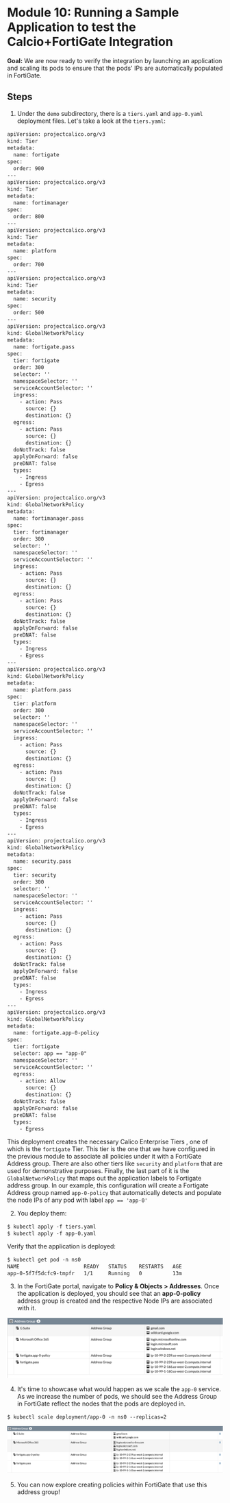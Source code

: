 # Module 10: Running a Sample Application to test the Calcio+FortiGate Integration

**Goal:** We are now ready to verify the integration by launching an application and scaling its pods to ensure that the pods' IPs are automatically populated in FortiGate.


## Steps

1. Under the `demo` subdirectory, there is a `tiers.yaml` and `app-0.yaml` deployment files. Let's take a look at the `tiers.yaml`:


```
apiVersion: projectcalico.org/v3
kind: Tier
metadata:
  name: fortigate
spec:
  order: 900
---
apiVersion: projectcalico.org/v3
kind: Tier
metadata:
  name: fortimanager
spec:
  order: 800
---
apiVersion: projectcalico.org/v3
kind: Tier
metadata:
  name: platform
spec:
  order: 700
---
apiVersion: projectcalico.org/v3
kind: Tier
metadata:
  name: security
spec:
  order: 500
---
apiVersion: projectcalico.org/v3
kind: GlobalNetworkPolicy
metadata:
  name: fortigate.pass
spec:
  tier: fortigate
  order: 300
  selector: ''
  namespaceSelector: ''
  serviceAccountSelector: ''
  ingress:
    - action: Pass
      source: {}
      destination: {}
  egress:
    - action: Pass
      source: {}
      destination: {}
  doNotTrack: false
  applyOnForward: false
  preDNAT: false
  types:
    - Ingress
    - Egress
---
apiVersion: projectcalico.org/v3
kind: GlobalNetworkPolicy
metadata:
  name: fortimanager.pass
spec:
  tier: fortimanager
  order: 300
  selector: ''
  namespaceSelector: ''
  serviceAccountSelector: ''
  ingress:
    - action: Pass
      source: {}
      destination: {}
  egress:
    - action: Pass
      source: {}
      destination: {}
  doNotTrack: false
  applyOnForward: false
  preDNAT: false
  types:
    - Ingress
    - Egress
---
apiVersion: projectcalico.org/v3
kind: GlobalNetworkPolicy
metadata:
  name: platform.pass
spec:
  tier: platform
  order: 300
  selector: ''
  namespaceSelector: ''
  serviceAccountSelector: ''
  ingress:
    - action: Pass
      source: {}
      destination: {}
  egress:
    - action: Pass
      source: {}
      destination: {}
  doNotTrack: false
  applyOnForward: false
  preDNAT: false
  types:
    - Ingress
    - Egress
---
apiVersion: projectcalico.org/v3
kind: GlobalNetworkPolicy
metadata:
  name: security.pass
spec:
  tier: security
  order: 300
  selector: ''
  namespaceSelector: ''
  serviceAccountSelector: ''
  ingress:
    - action: Pass
      source: {}
      destination: {}
  egress:
    - action: Pass
      source: {}
      destination: {}
  doNotTrack: false
  applyOnForward: false
  preDNAT: false
  types:
    - Ingress
    - Egress
---
apiVersion: projectcalico.org/v3
kind: GlobalNetworkPolicy
metadata:
  name: fortigate.app-0-policy
spec:
  tier: fortigate
  selector: app == "app-0"
  namespaceSelector: ''
  serviceAccountSelector: ''
  egress:
    - action: Allow
      source: {}
      destination: {}
  doNotTrack: false
  applyOnForward: false
  preDNAT: false
  types:
    - Egress
```

This deployment creates the necessary Calico Enterprise Tiers , one of which is the `fortigate` Tier. This tier is the one that we have configured in the previous module to associate all policies under it with a FortiGate Address group. There are also other tiers like `security` and `platform` that are used for demonstrative purposes. Finally, the last part of it is the `GlobalNetworkPolicy` that maps out the application labels to Fortigate address group. In our example, this configuration will create a Fortigate Address group named `app-0-policy` that automatically detects and populate the node IPs of any pod with label `app == 'app-0'`

2. You deploy them:

```
$ kubectl apply -f tiers.yaml 
$ kubectl apply -f app-0.yaml
```

Verify that the  application is deployed:

```
$ kubectl get pod -n ns0
NAME                     READY   STATUS    RESTARTS   AGE
app-0-5f7f5dcfc9-tmpfr   1/1     Running   0          13m
```

3. In the FortiGate portal, navigate to **Policy & Objects > Addresses**. Once the application is deployed, you should see that an **app-0-policy** address group is created and the respective Node IPs are associated with it.


![img](../img/forti-address-group-v1.png)

4. It's time to showcase what would happen as we scale the `app-0` service. As we increase the number of pods, we should see the Address Group in FortiGate reflect the nodes that the pods are deployed in.

```
$ kubectl scale deployment/app-0 -n ns0 --replicas=2
```

![img](../img/forti-address-group-v2.png)


5. You can now explore creating policies within FortiGate that use this address group!


